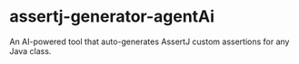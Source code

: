 # assertj-generator-agentAi
An AI-powered tool that auto-generates AssertJ custom assertions for any Java class.
